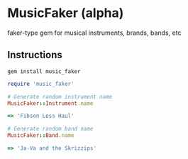 # MusicFaker (alpha)

faker-type gem for musical instruments, brands, bands, etc

## Instructions

`gem install music_faker`

```ruby
require 'music_faker'

# Generate random instrument name
MusicFaker::Instrument.name

=> 'Fibson Less Haul'

# Generate random band name
MusicFaker::Band.name

=> 'Ja-Va and the Skrizzips'
```